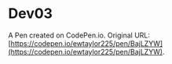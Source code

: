 # Dev03

A Pen created on CodePen.io. Original URL: [https://codepen.io/ewtaylor225/pen/BajLZYW](https://codepen.io/ewtaylor225/pen/BajLZYW).


